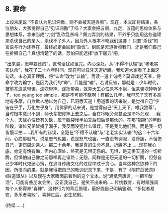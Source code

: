
## 8. 要命

上段末尾说 “不自认为见识洞徹，则不会被天道折腾”。现在，本文即将结束，各位朋友，大家觉得自己“见识洞徹”了吗？大家会把五眼、九定、五蕴的思维体系与思想体系，拿来当成“刀剑”乱砍乱杀吗？舞刀弄剑的结果，不外乎只能用这些道理来杀伐自己的亲人，杀伐不了外人，因为外人根本不吃我们这套！ 只要“杀伐”的言语与行为还存在，最终必定会回到“自伐”。到底是天道折腾我们，还是我们自己在折腾自己？真想清楚了的话，恐怕只能选择“放下屠刀”吧。

“出来混，迟早要还的”，这句话犹如诅咒。内心深处，从“不得不认输”到“老老实实认命”，我花了二十六年时间，现在可以任凭天道折腾。我知道大家看了上面这句话，未必真正理解，将“认命”改为“认输”，再读一遍上句呢？莫调戏老天爷，将命字改为输字，是因为我们的“命”，只能是“输”。若说反省，那就是：少年时代，被前辈连蒙带骗、连吹带捧、连拐带卖，就算天生心性原本不飘，但蒙骗吹捧听多了，too young too simple，那是不可能不飘啊！有那么几年，我早忘了天有多高地有多厚，自欺欺人地以为自己，已洞悉天道！用道家的话来说，是觉得自己“宇宙在乎手，万化生乎身”，用佛家的话来说，是觉得自己“天上天下，唯我独尊”。当时根本意识不到，师长辈把你捧上去之后，全在冷眼旁观甚至是冷冷旁观……我个人，天赋心性皆有欠缺，属于脑袋慢半拍又后知后觉那伙的，在那“猖獗”的年龄阶段，诸位兄弟皆捅了漏子，我反而没犯什么错误。不是我比他们强，而是我一切皆慢半拍……我所有的错误，全犯在“不得不认输”与“老老实实认输”的这二十六年间，心底那股气，说是志气也罢，说是怒气也罢，一直没有调服，没降服，不但伤自己，更伤周边亲人。那二十余年，我是真的生命不息、折腾不止……现在我心底，肯定有愧有悔，但内心深处，终究是无惧无怨的。无惧，是无惧天道的一切折腾，但惧怕自己像之前那样再走错路；无怨，同样是无怨天道的一切折腾，但怨自己少年时代鬼迷心窍，在追寻传统文化的过程中过于贪心。当年这种贪欲种下的因，所指向的果，就是我得把自己的教训记录下来，于是，有了《阴符启微录》《昧道谭丛》以及现在大家眼面前看到的这个文本。说“满纸荒唐言，一把辛酸泪”，可能有些朋友会笑。反正我自己，是笑不出来的……传统教育，有时候强调每个人都得养“喜神”，这种行为的背后原理，最好能自己明确鉴别。“多忧者易安，多乐者易败”，喜神过后，必生悲剧。

(待续……)